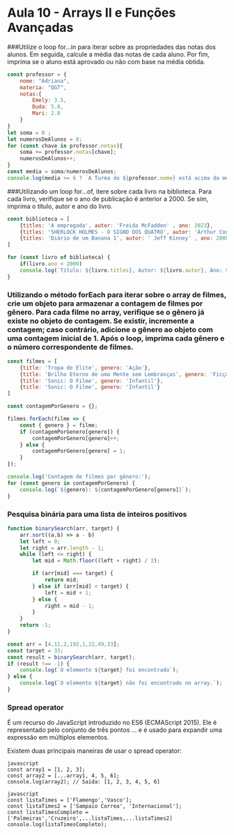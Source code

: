 # Aula 10 - Arrays II e Funções Avançadas

###Utilize o loop for...in para iterar sobre as propriedades das notas dos alunos. Em seguida, calcule a média das notas de cada aluno. Por fim, imprima se o aluno está aprovado ou não com base na média obtida.
```javascript
const professor = {
    nome: "Adriana",
    materia: "QGT",
    notas:{
        Emely: 3.5,
        Duda: 5.0,
        Mari: 2.8
    }
}
let soma = 0 ; 
let numerosDeAlunos = 0;
for (const chave in professor.notas){
    soma += professor.notas[chave];
    numerosDeAlunos++;
}
const media = soma/numerosDeAlunos;
console.log(media >= 6 ? `A Turma do ${professor.nome} está acima da média de aprovação` : `A Turma do ${professor.nome} foi reprovada!`) 
```
###Utilizando um loop for...of, itere sobre cada livro na biblioteca. Para cada livro, verifique se o ano de publicação é anterior a 2000. Se sim, imprima o título, autor e ano do livro.

```javascript
const biblioteca = [
    {titles: 'A empregada', autor: 'Freida McFadden' , ano: 2023},
    {titles: 'SHERLOCK HOLMES - O SIGNO DOS QUATRO', autor: 'Árthur Conan Doyle' , ano: 1890},
    {titles: 'Diário de um Banana 1', autor: ' Jeff Kinney' , ano: 2008},
]

for (const livro of biblioteca) {
    if(livro.ano < 2000)
    console.log(`Título: ${livro.titles}, Autor: ${livro.autor}, Ano: ${livro.ano}`);
}
```
### Utilizando o método forEach para iterar sobre o array de filmes, crie um objeto para armazenar a contagem de filmes por gênero. Para cada filme no array, verifique se o gênero já existe no objeto de contagem. Se existir, incremente a contagem; caso contrário, adicione o gênero ao objeto com uma contagem inicial de 1. Após o loop, imprima cada gênero e o número correspondente de filmes.
```javascript
const filmes = [
    {title: 'Tropa de Elite', genero: 'Ação'},
    {title: 'Brilho Eterno de uma Mente sem Lembranças', genero: 'Ficção científica'},
    {title: 'Sonic: O Filme', genero: 'Infantil'},
    {title: 'Sonic: O Filme', genero: 'Infantil'}
]

const contagemPorGenero = {};

filmes.forEach(filme => {
    const { genero } = filme;
    if (contagemPorGenero[genero]) {
        contagemPorGenero[genero]++;
    } else {
        contagemPorGenero[genero] = 1;
    }
});

console.log('Contagem de filmes por gênero:');
for (const genero in contagemPorGenero) {
    console.log(`${genero}: ${contagemPorGenero[genero]}`);
}
```
### Pesquisa binária para uma lista de inteiros positivos
```javascript
function binarySearch(arr, target) {
    arr.sort((a,b) => a - b)
    let left = 0;
    let right = arr.length - 1;
    while (left <= right) {
        let mid = Math.floor((left + right) / 2);

        if (arr[mid] === target) {
            return mid; 
        } else if (arr[mid] < target) {
            left = mid + 1; 
        } else {
            right = mid - 1; 
        }
    }
    return -1; 
}

const arr = [4,11,2,192,1,22,49,33];
const target = 33;
const result = binarySearch(arr, target);
if (result !== -1) {
    console.log(`O elemento ${target} foi encontrado`);
} else {
    console.log(`O elemento ${target} não foi encontrado no array.`);
}
```

### Spread operator
 É um recurso do JavaScript introduzido no ES6 (ECMAScript 2015). Ele é representado pelo conjunto de três pontos ... e é usado para expandir uma expressão em múltiplos elementos.

Existem duas principais maneiras de usar o spread operator:
```
javascript
const array1 = [1, 2, 3];
const array2 = [...array1, 4, 5, 6];
console.log(array2); // Saída: [1, 2, 3, 4, 5, 6]
```
```
javascript
const listaTimes = ['Flamengo','Vasco'];
const listaTimes2 = ['Sampaio Correa', 'Internacional'];
const listaTimesCompleto = ['Palmeiras','Cruzeiro',...listaTimes,...listaTimes2]
console.log(listaTimesCompleto); 
```